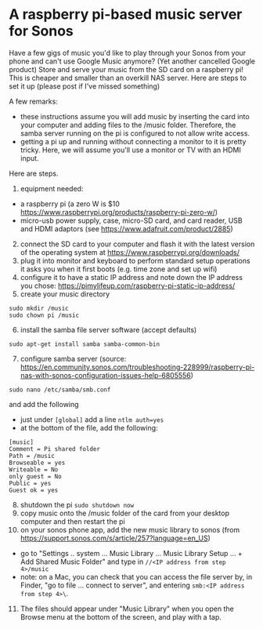 # A raspberry pi-based music server for Sonos

Have a few gigs of music you'd like to play through your Sonos from your phone and can't use Google Music anymore? (Yet another cancelled Google product) Store and serve your music from the SD card on a raspberry pi! This is cheaper and smaller than an overkill NAS server. Here are steps to set it up (please post if I've missed something)

A few remarks: 
* these instructions assume you will add music by inserting the card into your computer and adding files to the /music folder. Therefore, the samba server running on the pi is configured to not allow write access. 
* getting a pi up and running without connecting a monitor to it is pretty tricky. Here, we will assume you'll use a monitor or TV with an HDMI input. 

Here are steps. 
1. equipment needed: 
* a raspberry pi (a zero W is $10 https://www.raspberrypi.org/products/raspberry-pi-zero-w/)
* micro-usb power supply, case, micro-SD card, and card reader, USB and HDMI adaptors (see https://www.adafruit.com/product/2885)
2. connect the SD card to your computer and flash it with the latest version of the operating system at https://www.raspberrypi.org/downloads/
3. plug it into monitor and keyboard to perform standard setup operations it asks you when it first boots (e.g. time zone and set up wifi)
4. configure it to have a static IP address and note down the IP address you chose: https://pimylifeup.com/raspberry-pi-static-ip-address/
5. create your music directory 
```
sudo mkdir /music
sudo chown pi /music
```
6. install the samba file server software (accept defaults)
```
sudo apt-get install samba samba-common-bin
```
7. configure samba server (source: https://en.community.sonos.com/troubleshooting-228999/raspberry-pi-nas-with-sonos-configuration-issues-help-6805556)
```
sudo nano /etc/samba/smb.conf
```
and add the following
* just under ``[global]`` add a line ``ntlm auth=yes``
* at the bottom of the file, add the following: 
```
[music]
Comment = Pi shared folder
Path = /music
Browseable = yes
Writeable = No
only guest = No
Public = yes
Guest ok = yes 
```
8. shutdown the pi ``sudo shutdown now``
9. copy music onto the /music folder of the card from your desktop computer and then restart the pi
10. on your sonos phone app, add the new music library to sonos (from https://support.sonos.com/s/article/257?language=en_US)
* go to "Settings .. system ... Music Library ... Music Library Setup ... + Add Shared Music Folder" and type in ``//<IP address from step 4>/music`` 
* note: on a Mac, you can check that you can access the file server by, in Finder, "go to file … connect to server", and entering ``smb:<IP address from step 4>\``. 
11. The files should appear under "Music Library" when you open the Browse menu at the bottom of the screen, and play with a tap. 
